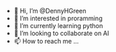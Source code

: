 - 👋 Hi, I’m @DennyHGreen
- 👀 I’m interested in proramming
- 🌱 I’m currently learning python 
- 💞️ I’m looking to collaborate on AI
- 📫 How to reach me ...

<!---
DennyHGreen/DennyHGreen is a ✨ special ✨ repository because its `README.md` (this file) appears on your GitHub profile.
You can click the Preview link to take a look at your changes.
--->
